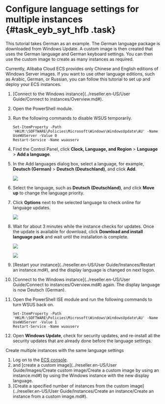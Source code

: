 # Configure language settings for multiple instances {#task_eyb_syt_hfb .task}

This tutorial takes German as an example. The German language package is downloaded from Windows Update. A custom image is then created that uses the German language and German keyboard settings. You can then use the custom image to create as many instances as required.

Currently, Alibaba Cloud ECS provides only Chinese and English editions of Windows Server images. If you want to use other language editions, such as Arabic, German, or Russian, you can follow this tutorial to set up and deploy your ECS instances.

1.  [Connect to the Windows instance](../reseller.en-US/User Guide/Connect to instances/Overview.md#). 
2.  Open the PowerShell module. 
3.  Run the following commands to disable WSUS temporarily. 

    ```
    Set-ItemProperty -Path 'HKLM:\SOFTWARE\Policies\Microsoft\Windows\WindowsUpdate\AU' -Name UseWUServer -Value 0
    Restart-Service -Name wuauserv
    ```

4.  Find the Control Panel, click **Clock, Language, and Region** \> **Language** \> **Add a language**. 
5.  In the Add languages dialog box, select a language, for example, **Deutsch \(German\)** \> **Deutsch \(Deutschland\)**, and click **Add**. 

    ![](http://static-aliyun-doc.oss-cn-hangzhou.aliyuncs.com/assets/img/22197/153950756913242_en-US.png)

6.  Select the language, such as **Deutsch \(Deutschland\)**, and click **Move up** to change the language priority. 
7.  Click **Options** next to the selected language to check online for language updates. 

    ![](http://static-aliyun-doc.oss-cn-hangzhou.aliyuncs.com/assets/img/22197/153950756913243_en-US.png)

8.  Wait for about 3 minutes while the instance checks for updates. Once the update is available for download, click **Download and install language pack** and wait until the installation is complete. 

    ![](http://static-aliyun-doc.oss-cn-hangzhou.aliyuncs.com/assets/img/22197/153950756913244_en-US.png)

    ![](http://static-aliyun-doc.oss-cn-hangzhou.aliyuncs.com/assets/img/22197/153950757013245_en-US.png)

9.  [Restart your instance](../reseller.en-US/User Guide/Instances/Restart an instance.md#), and the display language is changed on next logon. 
10. [Connect to the Windows instance](../reseller.en-US/User Guide/Connect to instances/Overview.md#) again. The display language is now Deutsch \(German\). 
11. Open the PowerShell ISE module and run the following commands to turn WSUS back on. 

    ```
    Set-ItemProperty -Path 'HKLM:\SOFTWARE\Policies\Microsoft\Windows\WindowsUpdate\AU' -Name UseWUServer -Value 1
    Restart-Service -Name wuauserv
    
    ```

12. Open **Windows Update**, check for security updates, and re-install all the security updates that are already done before the language settings. 

Create multiple instances with the same language settings

1.  Log on to the [ECS console](https://partners-intl.console.aliyun.com/#/ecs).
2.  and [create a custom image](../reseller.en-US/User Guide/Images/Create custom image/Create a custom image by using an instance.md#) by using the Windows instance with the new display language.
3.  [Create a specified number of instances from the custom image](../reseller.en-US/User Guide/Instances/Create an instance/Create an instance from a custom image.md#).


